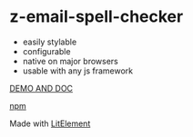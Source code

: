 # z-email-spell-checker

* easily stylable
* configurable
* native on major browsers
* usable with any js framework

[DEMO AND DOC](https://z-email-spell-checker.caradeuc.info/)

[npm](https://www.npmjs.com/package/@benavern/z-email-spell-checker)

Made with [LitElement](https://lit.dev/)
